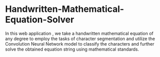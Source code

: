 # Handwritten-Mathematical-Equation-Solver
 In this web application , we take a handwritten mathematical equation of any degree to employ 
the tasks of character segmentation and utilize the Convolution Neural Network model to classify 
the characters and further solve the obtained equation string using mathematical standards. 
